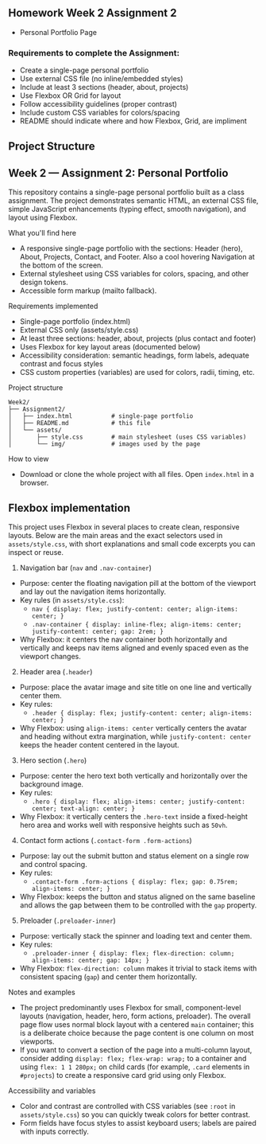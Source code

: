 ## Homework Week 2 Assignment 2

- Personal Portfolio Page

### Requirements to complete the Assignment:
- Create a single-page personal portfolio
- Use external CSS file (no inline/embedded styles)
- Include at least 3 sections (header, about, projects)
- Use Flexbox OR Grid for layout
- Follow accessibility guidelines (proper contrast)
- Include custom CSS variables for colors/spacing
- README should indicate where and how Flexbox, Grid, are impliment

## Project Structure

## Week 2 — Assignment 2: Personal Portfolio

This repository contains a single-page personal portfolio built as a class assignment. The project demonstrates semantic HTML, an external CSS file, simple JavaScript enhancements (typing effect, smooth navigation), and layout using Flexbox.

What you'll find here
- A responsive single-page portfolio with the sections: Header (hero), About, Projects, Contact, and Footer. Also a cool hovering Navigation at the bottom of the screen.
- External stylesheet using CSS variables for colors, spacing, and other design tokens.
- Accessible form markup (mailto fallback).

Requirements implemented
- Single-page portfolio (index.html)
- External CSS only (assets/style.css)
- At least three sections: header, about, projects (plus contact and footer)
- Uses Flexbox for key layout areas (documented below)
- Accessibility consideration: semantic headings, form labels, adequate contrast and focus styles
- CSS custom properties (variables) are used for colors, radii, timing, etc.

Project structure

```
Week2/
├── Assignment2/
│   ├── index.html           # single-page portfolio
│   ├── README.md            # this file
│   └── assets/
│       ├── style.css        # main stylesheet (uses CSS variables)
│       └── img/             # images used by the page
```

How to view
- Download or clone the whole project with all files. Open `index.html` in a browser.

Flexbox implementation
----------------------
This project uses Flexbox in several places to create clean, responsive layouts. Below are the main areas and the exact selectors used in `assets/style.css`, with short explanations and small code excerpts you can inspect or reuse.

1) Navigation bar (`nav` and `.nav-container`)
- Purpose: center the floating navigation pill at the bottom of the viewport and lay out the navigation items horizontally.
- Key rules (in `assets/style.css`):
	- `nav { display: flex; justify-content: center; align-items: center; }`
	- `.nav-container { display: inline-flex; align-items: center; justify-content: center; gap: 2rem; }`
- Why Flexbox: it centers the nav container both horizontally and vertically and keeps nav items aligned and evenly spaced even as the viewport changes.

2) Header area (`.header`)
- Purpose: place the avatar image and site title on one line and vertically center them.
- Key rules:
	- `.header { display: flex; justify-content: center; align-items: center; }`
- Why Flexbox: using `align-items: center` vertically centers the avatar and heading without extra margination, while `justify-content: center` keeps the header content centered in the layout.

3) Hero section (`.hero`)
- Purpose: center the hero text both vertically and horizontally over the background image.
- Key rules:
	- `.hero { display: flex; align-items: center; justify-content: center; text-align: center; }`
- Why Flexbox: it vertically centers the `.hero-text` inside a fixed-height hero area and works well with responsive heights such as `50vh`.

4) Contact form actions (`.contact-form .form-actions`)
- Purpose: lay out the submit button and status element on a single row and control spacing.
- Key rules:
	- `.contact-form .form-actions { display: flex; gap: 0.75rem; align-items: center; }`
- Why Flexbox: keeps the button and status aligned on the same baseline and allows the gap between them to be controlled with the `gap` property.

5) Preloader (`.preloader-inner`)
- Purpose: vertically stack the spinner and loading text and center them.
- Key rules:
	- `.preloader-inner { display: flex; flex-direction: column; align-items: center; gap: 14px; }`
- Why Flexbox: `flex-direction: column` makes it trivial to stack items with consistent spacing (`gap`) and center them horizontally.

Notes and examples
- The project predominantly uses Flexbox for small, component-level layouts (navigation, header, hero, form actions, preloader). The overall page flow uses normal block layout with a centered `main` container; this is a deliberate choice because the page content is one column on most viewports.
- If you want to convert a section of the page into a multi-column layout, consider adding `display: flex; flex-wrap: wrap;` to a container and using `flex: 1 1 280px;` on child cards (for example, `.card` elements in `#projects`) to create a responsive card grid using only Flexbox.

Accessibility and variables
- Color and contrast are controlled with CSS variables (see `:root` in `assets/style.css`) so you can quickly tweak colors for better contrast.
- Form fields have focus styles to assist keyboard users; labels are paired with inputs correctly.
